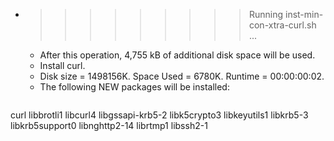 * >>>>>>>>> Running inst-min-con-xtra-curl.sh ...
  * After this operation, 4,755 kB of additional disk space will be used.
  * Install curl.
  * Disk size = 1498156K. Space Used = 6780K. Runtime = 00:00:00:02.
  * The following NEW packages will be installed:
  ```bash
curl libbrotli1 libcurl4 libgssapi-krb5-2 libk5crypto3
libkeyutils1 libkrb5-3 libkrb5support0 libnghttp2-14 librtmp1
libssh2-1
  ```
